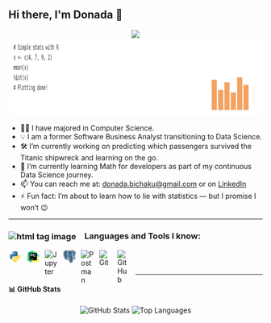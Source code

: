
## Hi there, I'm Donada 👋
<!--
**donada-bichaku/donada-bichaku** is a ✨ _special_ ✨ repository because its `README.md` (this file) appears on your GitHub profile.

Here are some ideas to get you started:

- 🔭 I’m currently working on ...
- 🌱 I’m currently learning ...
- 👯 I’m looking to collaborate on ...
- 🤔 I’m looking for help with ...
- 💬 Ask me about ...
- 📫 How to reach me: ...
- 😄 Pronouns: ...
- ⚡ Fun fact: ...
-->


<div>
 
<p align="center">
  <img src="https://readme-typing-svg.demolab.com?font=Fira+Code&size=24&duration=1000&pause=500&color=7DD0BD&center=true&vCenter=true&multiline=true&width=600&height=125&lines=Aspiring+Data+Scientist+%F0%9F%A7%AA;Python+Developer+%F0%9F%91%A9%E2%80%8D%F0%9F%92%BB;AI+Enthusiast+%F0%9F%A4%96"/> 
  <img src="code_scroll.svg" alt="Donada's Banner" width="1000" height="150"/>
</p>
<!-- Custom coded banner with gradient and icons -->


- 👩‍🎓 I have majored in Computer Science.
- 💡 I am a former Software Business Analyst transitioning to Data Science.
- 🛠️ I’m currently working on predicting which passengers survived the Titanic shipwreck and learning on the go.
- 🌱 I’m currently learning Math for developers as part of my continuous Data Science journey.
- 📫 You can reach me at: [donada.bichaku@gmail.com](mailto:donada.bichaku@gmail.com) or on [LinkedIn](www.linkedin.com/in/donada-bichaku)
- ⚡ Fun fact: I’m about to learn how to lie with statistics — but I promise I won’t 😉

---

### <img align="center" alt="html tag image" src="https://media2.giphy.com/media/QssGEmpkyEOhBCb7e1/giphy.gif?cid=ecf05e47a0n3gi1bfqntqmob8g9aid1oyj2wr3ds3mg700bl&rid=giphy.gif" width="25" style="margin-right: 5px;"> &nbsp; Languages and Tools I know:

<img align="left" alt="Python" width="26px" src="https://github.com/devicons/devicon/blob/v2.14.0/icons/python/python-original.svg" style="padding-right:10px;" />
<img align="left" alt="PyCharm" width="26px" src="https://github.com/devicons/devicon/blob/v2.14.0/icons/pycharm/pycharm-original.svg" style="padding-right:10px;" />
<img align="left" alt="Jupyter" width="26px" src="https://cdn.jsdelivr.net/gh/devicons/devicon/icons/jupyter/jupyter-original.svg" style="padding-right:10px;" />
<img align="left" alt="PostgreSQL" width="26px" src="https://github.com/devicons/devicon/blob/v2.14.0/icons/postgresql/postgresql-original.svg" style="padding-right:10px;" />
<img align="left" alt="Postman" width="26px" src="https://cdn.jsdelivr.net/gh/devicons/devicon/icons/postman/postman-original.svg" style="padding-right:10px;" />
<img align="left" alt="Git" width="26px" src="https://cdn.jsdelivr.net/gh/devicons/devicon/icons/git/git-original.svg" style="padding-right:10px;" />
<img align="left" alt="GitHub" width="26px" src="https://user-images.githubusercontent.com/3369400/139447912-e0f43f33-6d9f-45f8-be46-2df5bbc91289.png" style="padding-right:10px;" />

<br />
<br />

---
#### 📊 GitHub Stats
<div align="center">
  


<img src="https://github-readme-stats.vercel.app/api?username=donada-bichaku&show_icons=true&theme=tokyonight&hide_border=true" alt="GitHub Stats" />
<img src="https://github-readme-stats.vercel.app/api/top-langs/?username=donada-bichaku&layout=compact&theme=tokyonight&hide_border=true" alt="Top Languages" />
</div>





